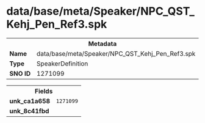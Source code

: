 <h1>data/base/meta/Speaker/NPC_QST_Kehj_Pen_Ref3.spk</h1><table><tr><th colspan="100%">Metadata</th></tr><tr><td><b>Name</b></td><td>data/base/meta/Speaker/NPC_QST_Kehj_Pen_Ref3.spk</td></tr><tr><td><b>Type</b></td><td>SpeakerDefinition</td></tr><tr><td><b>SNO ID</b></td><td>1271099</td></tr></table>

<table><tr><th colspan="100%">Fields</th></tr><tr><td><b>unk_ca1a658</b></td><td><code>1271099</code></td></tr><tr><td><b>unk_8c41fbd</b></td><td></td></tr></table>

